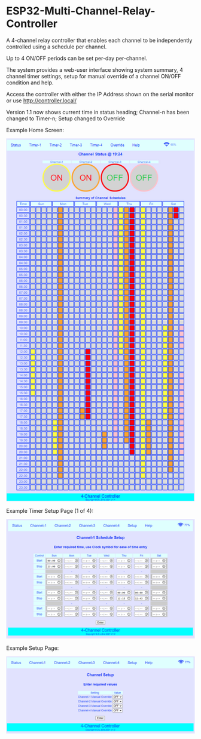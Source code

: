 # ESP32-Multi-Channel-Relay-Controller

A 4-channel relay controller that enables each channel to be independently controlled using a schedule per channel.

Up to 4 ON/OFF periods can be set per-day per-channel.

The system provides a web-user interface showing system summary, 4 channel timer settings, setup for manual override of a channel ON/OFF condition and help.

Access the controller with either the IP Address shown on the serial monitor or use http://controller.local/

Version 1.1 now shows current time in status heading; Channel-n has been changed to Timer-n; Setup changed to Override

Example Home Screen:

![alt_text, width="200"](/Image1.jpg)

Example Timer Setup Page (1 of 4):

![alt_text, width="100"](/Image2.jpg)

Example Setup Page:

![alt_text, width="100"](/Image3.jpg)



